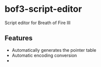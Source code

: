 # bof3-script-editor
Script editor for Breath of Fire III

## Features
* Automatically generates the pointer table
* Automatic encoding conversion
* 
